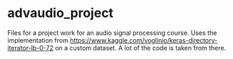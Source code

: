 # advaudio_project

Files for a project work for an audio signal processing course. Uses the implementation from https://www.kaggle.com/voglinio/keras-directory-iterator-lb-0-72 on a custom dataset. A lot of the code is taken from there.
